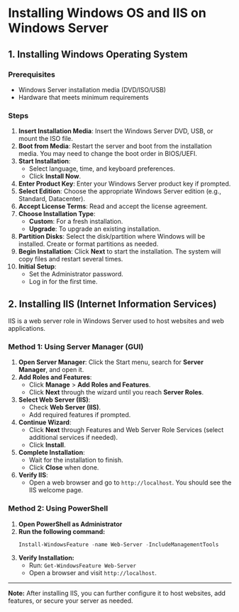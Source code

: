 # Installing Windows OS and IIS on Windows Server

## 1. Installing Windows Operating System

### Prerequisites
- Windows Server installation media (DVD/ISO/USB)
- Hardware that meets minimum requirements

### Steps
1. **Insert Installation Media**: Insert the Windows Server DVD, USB, or mount the ISO file.
2. **Boot from Media**: Restart the server and boot from the installation media. You may need to change the boot order in BIOS/UEFI.
3. **Start Installation**:
    - Select language, time, and keyboard preferences.
    - Click **Install Now**.
4. **Enter Product Key**: Enter your Windows Server product key if prompted.
5. **Select Edition**: Choose the appropriate Windows Server edition (e.g., Standard, Datacenter).
6. **Accept License Terms**: Read and accept the license agreement.
7. **Choose Installation Type**:
    - **Custom**: For a fresh installation.
    - **Upgrade**: To upgrade an existing installation.
8. **Partition Disks**: Select the disk/partition where Windows will be installed. Create or format partitions as needed.
9. **Begin Installation**: Click **Next** to start the installation. The system will copy files and restart several times.
10. **Initial Setup**:
    - Set the Administrator password.
    - Log in for the first time.

## 2. Installing IIS (Internet Information Services)

IIS is a web server role in Windows Server used to host websites and web applications.

### Method 1: Using Server Manager (GUI)
1. **Open Server Manager**: Click the Start menu, search for **Server Manager**, and open it.
2. **Add Roles and Features**:
    - Click **Manage** > **Add Roles and Features**.
    - Click **Next** through the wizard until you reach **Server Roles**.
3. **Select Web Server (IIS)**:
    - Check **Web Server (IIS)**.
    - Add required features if prompted.
4. **Continue Wizard**:
    - Click **Next** through Features and Web Server Role Services (select additional services if needed).
    - Click **Install**.
5. **Complete Installation**:
    - Wait for the installation to finish.
    - Click **Close** when done.
6. **Verify IIS**:
    - Open a web browser and go to `http://localhost`. You should see the IIS welcome page.

### Method 2: Using PowerShell
1. **Open PowerShell as Administrator**
2. **Run the following command:**
    ```powershell
    Install-WindowsFeature -name Web-Server -IncludeManagementTools
    ```
3. **Verify Installation:**
    - Run: `Get-WindowsFeature Web-Server`
    - Open a browser and visit `http://localhost`.

---

**Note:** After installing IIS, you can further configure it to host websites, add features, or secure your server as needed.
